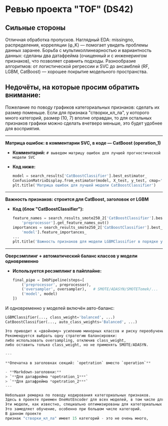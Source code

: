 # Ревью проекта "TOF" (DS42)

## Сильные стороны

Отличная обработка пропусков.
Наглядный EDA: missingno, распределения, корреляции (φ_K) — помогает увидеть проблемы данных заранее.
Борьба с мультиколлинеарностью и вариантность данных: сделаны два датафрейма (очищенный и с инженерингом признаков), что позволяет сравнить подходы.
Разнообразие алгоритмов: от логистической регрессии и SVC до ансамблей (RF, LGBM, CatBoost) — хорошее покрытие модельного пространства.


## Недочёты, на которые просим обратить внимание:

Пожелание по поводу графиков категориальных признаков: сделать их размер поменьше. Если для признака "створки_кл_ла", у которого много категорий, размер (10, 7) вполне оправдан, то для остальных признаков графики можно сделать вчетверо меньше, это будет удобнее для восприятия.

---

**Матрица ошибок: в комментарии SVC, в коде — CatBoost (operation_1)**

- **Комментарий:**
  `# выведем матрицу ошибок для лучшей прогностической модели SVC`

- **Код ниже:**
  ```python
  model = search_results['CatBoostClassifier'].best_estimator_
  ConfusionMatrixDisplay.from_estimator(model, X_test, y_test, cmap='Blues')
  plt.title('Матрица ошибок для лучшей модели CatBoostClassifier')

---

**Важность признаков: строится для CatBoost, заголовок от LGBM**

- **Код (блок "CatBoostClassifier"):**
  ```python
  feature_names = search_results_smote250_2['CatBoostClassifier'].best_estimator_.named_steps[
      'preprocessor'].get_feature_names_out()
  importances = search_results_smote250_2['CatBoostClassifier'].best_estimator_.named_steps[
      'model'].feature_importances_
  ...
  plt.title('Важность признаков для модели LGBMClassifier в порядке убывания')

---

**Оверсэмплинг + автоматический баланс классов у модели одновременно**

- **Используется ресэмплинг в пайплайне:**
  ```python
  final_pipe = ImbPipeline(steps=[
      ('preprocessor', preprocessor),
      ('oversampler', oversampler),   # SMOTE/ADASYN/SMOTETomek/...
      ('model', model)
  ])

И одновременно у моделей включён авто-баланс:

  ```python
  LGBMClassifier(..., class_weight='balanced', ...)
  CatBoostClassifier(..., auto_class_weights='Balanced', ...) 

Это приводит к «двойному» усилению минорных классов и риску переобучения.
Рекомендуется выбрать одну стратегию балансировки:
либо использовать oversampling, отключив class_weight,
либо оставить только class_weight, но не применять SMOTE/ADASYN.

---

**Опечатка в заголовках секций: `opetration` вместо `operation`**

- **Markdown-заголовки:**
  > `**Для датафрейма *opetration_1***`  
  > `**Для датафрейма *opetration_2***`
---

Небольшая ремарка по поводу кодирования категориальных признаков.
Здесь в проекте приемен OneHotEncoder для всех моделей, в том числе для Catboost и Lgbm, у которых есть свой встроенный кодировщик.
Эти модели, как известно, специально оптимизированы для категориальных признаков. Если для них использовать OHE, то они теряют преимущество в обработке категорий. OHE создаёт много новых признаков (по одному на категорию), что приводит к увеличению размерности.
Это замедляет обучение, особенно при большом числе категорий.
В данном проекте 
 признак "створки_кл_ла" имеет 15 категорий - это не очень много, 
